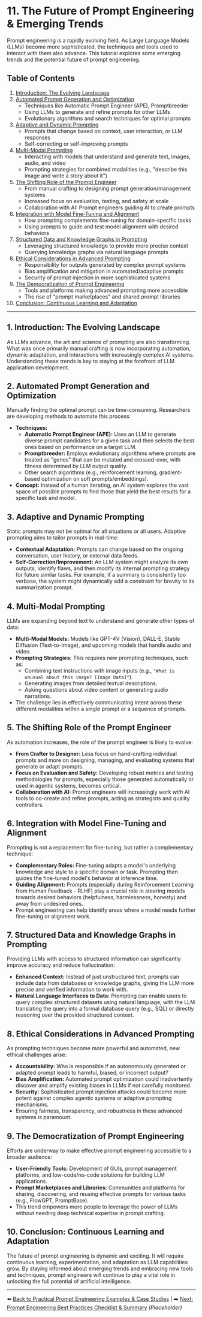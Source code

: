 # 11. The Future of Prompt Engineering & Emerging Trends

Prompt engineering is a rapidly evolving field. As Large Language Models (LLMs) become more sophisticated, the techniques and tools used to interact with them also advance. This tutorial explores some emerging trends and the potential future of prompt engineering.

## Table of Contents
1.  [Introduction: The Evolving Landscape](#intro-evolving)
2.  [Automated Prompt Generation and Optimization](#auto-prompt-gen)
    *   Techniques like Automatic Prompt Engineer (APE), Promptbreeder
    *   Using LLMs to generate and refine prompts for other LLMs
    *   Evolutionary algorithms and search techniques for optimal prompts
3.  [Adaptive and Dynamic Prompting](#adaptive-prompting)
    *   Prompts that change based on context, user interaction, or LLM responses
    *   Self-correcting or self-improving prompts
4.  [Multi-Modal Prompting](#multi-modal)
    *   Interacting with models that understand and generate text, images, audio, and video
    *   Prompting strategies for combined modalities (e.g., "describe this image and write a story about it")
5.  [The Shifting Role of the Prompt Engineer](#shifting-role)
    *   From manual crafting to designing prompt generation/management systems
    *   Increased focus on evaluation, testing, and safety at scale
    *   Collaboration with AI: Prompt engineers guiding AI to create prompts
6.  [Integration with Model Fine-Tuning and Alignment](#integration-finetuning)
    *   How prompting complements fine-tuning for domain-specific tasks
    *   Using prompts to guide and test model alignment with desired behaviors
7.  [Structured Data and Knowledge Graphs in Prompting](#structured-data-kg)
    *   Leveraging structured knowledge to provide more precise context
    *   Querying knowledge graphs via natural language prompts
8.  [Ethical Considerations in Advanced Prompting](#ethical-advanced)
    *   Responsibility for outputs generated by complex prompt systems
    *   Bias amplification and mitigation in automated/adaptive prompts
    *   Security of prompt injection in more sophisticated systems
9.  [The Democratization of Prompt Engineering](#democratization)
    *   Tools and platforms making advanced prompting more accessible
    *   The rise of "prompt marketplaces" and shared prompt libraries
10. [Conclusion: Continuous Learning and Adaptation](#conclusion-learning)

---

## 1. Introduction: The Evolving Landscape <a name="intro-evolving"></a>
As LLMs advance, the art and science of prompting are also transforming. What was once primarily manual crafting is now incorporating automation, dynamic adaptation, and interactions with increasingly complex AI systems. Understanding these trends is key to staying at the forefront of LLM application development.

## 2. Automated Prompt Generation and Optimization <a name="auto-prompt-gen"></a>
Manually finding the optimal prompt can be time-consuming. Researchers are developing methods to automate this process:

*   **Techniques:**
    *   **Automatic Prompt Engineer (APE):** Uses an LLM to generate diverse prompt candidates for a given task and then selects the best ones based on performance on a target LLM.
    *   **Promptbreeder:** Employs evolutionary algorithms where prompts are treated as "genes" that can be mutated and crossed-over, with fitness determined by LLM output quality.
    *   Other search algorithms (e.g., reinforcement learning, gradient-based optimization on soft prompts/embeddings).
*   **Concept:** Instead of a human iterating, an AI system explores the vast space of possible prompts to find those that yield the best results for a specific task and model.

## 3. Adaptive and Dynamic Prompting <a name="adaptive-prompting"></a>
Static prompts may not be optimal for all situations or all users. Adaptive prompting aims to tailor prompts in real-time:

*   **Contextual Adaptation:** Prompts can change based on the ongoing conversation, user history, or external data feeds.
*   **Self-Correction/Improvement:** An LLM system might analyze its own outputs, identify flaws, and then modify its internal prompting strategy for future similar tasks. For example, if a summary is consistently too verbose, the system might dynamically add a constraint for brevity to its summarization prompt.

## 4. Multi-Modal Prompting <a name="multi-modal"></a>
LLMs are expanding beyond text to understand and generate other types of data:

*   **Multi-Modal Models:** Models like GPT-4V (Vision), DALL-E, Stable Diffusion (Text-to-Image), and upcoming models that handle audio and video.
*   **Prompting Strategies:** This requires new prompting techniques, such as:
    *   Combining text instructions with image inputs (e.g., `"What is unusual about this image? [Image Data]"`).
    *   Generating images from detailed textual descriptions.
    *   Asking questions about video content or generating audio narrations.
*   The challenge lies in effectively communicating intent across these different modalities within a single prompt or a sequence of prompts.

## 5. The Shifting Role of the Prompt Engineer <a name="shifting-role"></a>
As automation increases, the role of the prompt engineer is likely to evolve:

*   **From Crafter to Designer:** Less focus on hand-crafting individual prompts and more on designing, managing, and evaluating systems that generate or adapt prompts.
*   **Focus on Evaluation and Safety:** Developing robust metrics and testing methodologies for prompts, especially those generated automatically or used in agentic systems, becomes critical.
*   **Collaboration with AI:** Prompt engineers will increasingly work *with* AI tools to co-create and refine prompts, acting as strategists and quality controllers.

## 6. Integration with Model Fine-Tuning and Alignment <a name="integration-finetuning"></a>
Prompting is not a replacement for fine-tuning, but rather a complementary technique:

*   **Complementary Roles:** Fine-tuning adapts a model's underlying knowledge and style to a specific domain or task. Prompting then guides the fine-tuned model's behavior at inference time.
*   **Guiding Alignment:** Prompts (especially during Reinforcement Learning from Human Feedback - RLHF) play a crucial role in steering models towards desired behaviors (helpfulness, harmlessness, honesty) and away from undesired ones.
*   Prompt engineering can help identify areas where a model needs further fine-tuning or alignment work.

## 7. Structured Data and Knowledge Graphs in Prompting <a name="structured-data-kg"></a>
Providing LLMs with access to structured information can significantly improve accuracy and reduce hallucination:

*   **Enhanced Context:** Instead of just unstructured text, prompts can include data from databases or knowledge graphs, giving the LLM more precise and verified information to work with.
*   **Natural Language Interfaces to Data:** Prompting can enable users to query complex structured datasets using natural language, with the LLM translating the query into a formal database query (e.g., SQL) or directly reasoning over the provided structured context.

## 8. Ethical Considerations in Advanced Prompting <a name="ethical-advanced"></a>
As prompting techniques become more powerful and automated, new ethical challenges arise:

*   **Accountability:** Who is responsible if an autonomously generated or adapted prompt leads to harmful, biased, or incorrect output?
*   **Bias Amplification:** Automated prompt optimization could inadvertently discover and amplify existing biases in LLMs if not carefully monitored.
*   **Security:** Sophisticated prompt injection attacks could become more potent against complex agentic systems or adaptive prompting mechanisms.
*   Ensuring fairness, transparency, and robustness in these advanced systems is paramount.

## 9. The Democratization of Prompt Engineering <a name="democratization"></a>
Efforts are underway to make effective prompt engineering accessible to a broader audience:

*   **User-Friendly Tools:** Development of GUIs, prompt management platforms, and low-code/no-code solutions for building LLM applications.
*   **Prompt Marketplaces and Libraries:** Communities and platforms for sharing, discovering, and reusing effective prompts for various tasks (e.g., FlowGPT, PromptBase).
*   This trend empowers more people to leverage the power of LLMs without needing deep technical expertise in prompt crafting.

## 10. Conclusion: Continuous Learning and Adaptation <a name="conclusion-learning"></a>
The future of prompt engineering is dynamic and exciting. It will require continuous learning, experimentation, and adaptation as LLM capabilities grow. By staying informed about emerging trends and embracing new tools and techniques, prompt engineers will continue to play a vital role in unlocking the full potential of artificial intelligence.

---

⬅️ [Back to Practical Prompt Engineering Examples & Case Studies](../10-pe-examples-case-studies/README.md) | ➡️ [Next: Prompt Engineering Best Practices Checklist & Summary](../12-pe-best-practices-summary/README.md) *(Placeholder)*
